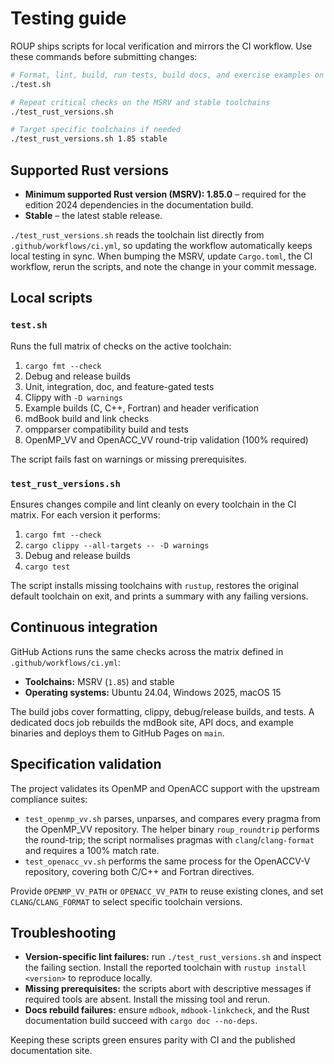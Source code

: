 # Testing guide

ROUP ships scripts for local verification and mirrors the CI workflow. Use these commands before submitting changes:

```bash
# Format, lint, build, run tests, build docs, and exercise examples on your current toolchain
./test.sh

# Repeat critical checks on the MSRV and stable toolchains
./test_rust_versions.sh

# Target specific toolchains if needed
./test_rust_versions.sh 1.85 stable
```

## Supported Rust versions

- **Minimum supported Rust version (MSRV): 1.85.0** – required for the edition 2024 dependencies in the documentation build.
- **Stable** – the latest stable release.

`./test_rust_versions.sh` reads the toolchain list directly from `.github/workflows/ci.yml`, so updating the workflow automatically keeps local testing in sync. When bumping the MSRV, update `Cargo.toml`, the CI workflow, rerun the scripts, and note the change in your commit message.

## Local scripts

### `test.sh`

Runs the full matrix of checks on the active toolchain:

1. `cargo fmt --check`
2. Debug and release builds
3. Unit, integration, doc, and feature-gated tests
4. Clippy with `-D warnings`
5. Example builds (C, C++, Fortran) and header verification
6. mdBook build and link checks
7. ompparser compatibility build and tests
8. OpenMP_VV and OpenACC_VV round-trip validation (100% required)

The script fails fast on warnings or missing prerequisites.

### `test_rust_versions.sh`

Ensures changes compile and lint cleanly on every toolchain in the CI matrix. For each version it performs:

1. `cargo fmt --check`
2. `cargo clippy --all-targets -- -D warnings`
3. Debug and release builds
4. `cargo test`

The script installs missing toolchains with `rustup`, restores the original default toolchain on exit, and prints a summary with any failing versions.

## Continuous integration

GitHub Actions runs the same checks across the matrix defined in `.github/workflows/ci.yml`:

- **Toolchains:** MSRV (`1.85`) and stable
- **Operating systems:** Ubuntu 24.04, Windows 2025, macOS 15

The build jobs cover formatting, clippy, debug/release builds, and tests. A dedicated docs job rebuilds the mdBook site, API docs, and example binaries and deploys them to GitHub Pages on `main`.

## Specification validation

The project validates its OpenMP and OpenACC support with the upstream compliance suites:

- `test_openmp_vv.sh` parses, unparses, and compares every pragma from the OpenMP_VV repository. The helper binary `roup_roundtrip` performs the round-trip; the script normalises pragmas with `clang`/`clang-format` and requires a 100% match rate.
- `test_openacc_vv.sh` performs the same process for the OpenACCV-V repository, covering both C/C++ and Fortran directives.

Provide `OPENMP_VV_PATH` or `OPENACC_VV_PATH` to reuse existing clones, and set `CLANG`/`CLANG_FORMAT` to select specific toolchain versions.

## Troubleshooting

- **Version-specific lint failures:** run `./test_rust_versions.sh` and inspect the failing section. Install the reported toolchain with `rustup install <version>` to reproduce locally.
- **Missing prerequisites:** the scripts abort with descriptive messages if required tools are absent. Install the missing tool and rerun.
- **Docs rebuild failures:** ensure `mdbook`, `mdbook-linkcheck`, and the Rust documentation build succeed with `cargo doc --no-deps`.

Keeping these scripts green ensures parity with CI and the published documentation site.
